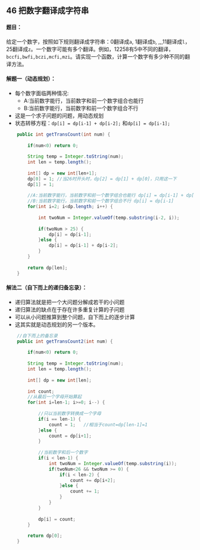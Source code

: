 ## 46 把数字翻译成字符串

#### 题目：

给定一个数字，按照如下规则翻译成字符串：0翻译成`a`, 1翻译成`b`, ,,,11翻译成`l`，25翻译成`z`。一个数字可能有多个翻译。例如，12258有5中不同的翻译，`bccfi,bwfi,bczi,mcfi,mzi`。请实现一个函数，计算一个数字有多少种不同的翻译方法。

#### 解题一（动态规划）：

- 每个数字面临两种情况:
  - A:当前数字能行，当前数字和前一个数字组合也能行
  - B:当前数字能行，当前数字和前一个数字组合不行
- 这是一个求子问题的问题，用动态规划
- 状态转移方程：`dp[i] = dp[i-1] + dp[i-2];` 和`dp[i] = dp[i-1];`



```java
	public int getTransCount(int num) {
		
		if(num<0) return 0;
		
		String temp = Integer.toString(num);
		int len = temp.length();
		
		int[] dp = new int[len+1];
		dp[0] = 1; //当26时开头时，dp[2] = dp[1] + dp[0]，只用这一下
		dp[1] = 1;
		
		//A:当前数字能行，当前数字和前一个数字组合也能行 dp[i] = dp[i-1] + dp[i-2]
		//B:当前数字能行，当前数字和前一个数字组合不行 dp[i] = dp[i-1]
		for(int i=2; i<dp.length; i++) {
			
			int twoNum = Integer.valueOf(temp.substring(i-2, i));
			
			if(twoNum > 25) {	
				dp[i] = dp[i-1];
			}else {
				dp[i] = dp[i-1] + dp[i-2];
			}	
		}
		
		return dp[len];
	}
```



#### 解法二（自下而上的递归备忘录）：

- 递归算法就是把一个大问题分解成若干的小问题
- 递归算法的缺点在于存在许多重复计算的子问题
- 可以从小问题推算到整个问题，自下而上的逐步计算
- 这其实就是动态规划的另一个版本。

```java
	//自下而上的备忘录
	public int getTransCount2(int num) {
		
		if(num<0) return 0;
		
		String temp = Integer.toString(num);
		int len = temp.length();
		
		int[] dp = new int[len];
		
		int count;
		//从最后一个字母开始算起
		for(int i=len-1; i>=0; i--) {
			
			//只以当前数字转换成一个字母
			if(i == len-1) {
				count = 1;   //相当于count=dp[len-1]=1
			}else {
				count = dp[i+1];
			}
			
			//当前数字和后一个数字
			if(i < len-1) {
				int twoNum = Integer.valueOf(temp.substring(i));
				if(twoNum<26 && twoNum >= 0) {
					if(i < len-2) {
						count += dp[i+2];
					}else {
						count += 1;
					}
				}
			}
			
			dp[i] = count;
		}
		
		return dp[0];
	}
```

